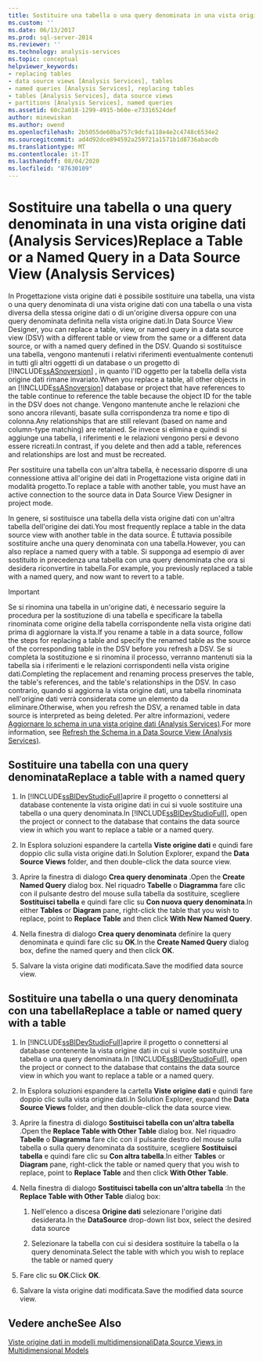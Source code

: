 ```yaml
---
title: Sostituire una tabella o una query denominata in una vista origine dati (Analysis Services) | Microsoft Docs
ms.custom: ''
ms.date: 06/13/2017
ms.prod: sql-server-2014
ms.reviewer: ''
ms.technology: analysis-services
ms.topic: conceptual
helpviewer_keywords:
- replacing tables
- data source views [Analysis Services], tables
- named queries [Analysis Services], replacing tables
- tables [Analysis Services], data source views
- partitions [Analysis Services], named queries
ms.assetid: 60c2a018-1299-4915-b60e-e73316524def
author: minewiskan
ms.author: owend
ms.openlocfilehash: 2b5055de60ba757c9dcfa118e4e2c4748c6534e2
ms.sourcegitcommit: ad4d92dce894592a259721a1571b1d8736abacdb
ms.translationtype: MT
ms.contentlocale: it-IT
ms.lasthandoff: 08/04/2020
ms.locfileid: "87630109"
---
```

# <a name="replace-a-table-or-a-named-query-in-a-data-source-view-analysis-services"></a><span data-ttu-id="d1e62-102">Sostituire una tabella o una query denominata in una vista origine dati (Analysis Services)</span><span class="sxs-lookup"><span data-stu-id="d1e62-102">Replace a Table or a Named Query in a Data Source View (Analysis Services)</span></span>
  <span data-ttu-id="d1e62-103">In Progettazione vista origine dati è possibile sostituire una tabella, una vista o una query denominata di una vista origine dati con una tabella o una vista diversa della stessa origine dati o di un'origine diversa oppure con una query denominata definita nella vista origine dati.</span><span class="sxs-lookup"><span data-stu-id="d1e62-103">In Data Source View Designer, you can replace a table, view, or named query in a data source view (DSV) with a different table or view from the same or a different data source, or with a named query defined in the DSV.</span></span> <span data-ttu-id="d1e62-104">Quando si sostituisce una tabella, vengono mantenuti i relativi riferimenti eventualmente contenuti in tutti gli altri oggetti di un database o un progetto di [!INCLUDE[ssASnoversion](../../includes/ssasnoversion-md.md)] , in quanto l'ID oggetto per la tabella della vista origine dati rimane invariato.</span><span class="sxs-lookup"><span data-stu-id="d1e62-104">When you replace a table, all other objects in an [!INCLUDE[ssASnoversion](../../includes/ssasnoversion-md.md)] database or project that have references to the table continue to reference the table because the object ID for the table in the DSV does not change.</span></span> <span data-ttu-id="d1e62-105">Vengono mantenute anche le relazioni che sono ancora rilevanti, basate sulla corrispondenza tra nome e tipo di colonna.</span><span class="sxs-lookup"><span data-stu-id="d1e62-105">Any relationships that are still relevant (based on name and column-type matching) are retained.</span></span> <span data-ttu-id="d1e62-106">Se invece si elimina e quindi si aggiunge una tabella, i riferimenti e le relazioni vengono persi e devono essere ricreati.</span><span class="sxs-lookup"><span data-stu-id="d1e62-106">In contrast, if you delete and then add a table, references and relationships are lost and must be recreated.</span></span>  
  
 <span data-ttu-id="d1e62-107">Per sostituire una tabella con un'altra tabella, è necessario disporre di una connessione attiva all'origine dei dati in Progettazione vista origine dati in modalità progetto.</span><span class="sxs-lookup"><span data-stu-id="d1e62-107">To replace a table with another table, you must have an active connection to the source data in Data Source View Designer in project mode.</span></span>  
  
 <span data-ttu-id="d1e62-108">In genere, si sostituisce una tabella della vista origine dati con un'altra tabella dell'origine dei dati.</span><span class="sxs-lookup"><span data-stu-id="d1e62-108">You most frequently replace a table in the data source view with another table in the data source.</span></span> <span data-ttu-id="d1e62-109">È tuttavia possibile sostituire anche una query denominata con una tabella.</span><span class="sxs-lookup"><span data-stu-id="d1e62-109">However, you can also replace a named query with a table.</span></span> <span data-ttu-id="d1e62-110">Si supponga ad esempio di aver sostituito in precedenza una tabella con una query denominata che ora si desidera riconvertire in tabella.</span><span class="sxs-lookup"><span data-stu-id="d1e62-110">For example, you previously replaced a table with a named query, and now want to revert to a table.</span></span>  
  
> [!IMPORTANT]  
>  <span data-ttu-id="d1e62-111">Se si rinomina una tabella in un'origine dati, è necessario seguire la procedura per la sostituzione di una tabella e specificare la tabella rinominata come origine della tabella corrispondente nella vista origine dati prima di aggiornare la vista.</span><span class="sxs-lookup"><span data-stu-id="d1e62-111">If you rename a table in a data source, follow the steps for replacing a table and specify the renamed table as the source of the corresponding table in the DSV before you refresh a DSV.</span></span> <span data-ttu-id="d1e62-112">Se si completa la sostituzione e si rinomina il processo, verranno mantenuti sia la tabella sia i riferimenti e le relazioni corrispondenti nella vista origine dati.</span><span class="sxs-lookup"><span data-stu-id="d1e62-112">Completing the replacement and renaming process preserves the table, the table's references, and the table's relationships in the DSV.</span></span> <span data-ttu-id="d1e62-113">In caso contrario, quando si aggiorna la vista origine dati, una tabella rinominata nell'origine dati verrà considerata come un elemento da eliminare.</span><span class="sxs-lookup"><span data-stu-id="d1e62-113">Otherwise, when you refresh the DSV, a renamed table in data source is interpreted as being deleted.</span></span> <span data-ttu-id="d1e62-114">Per altre informazioni, vedere [Aggiornare lo schema in una vista origine dati &#40;Analysis Services&#41;](refresh-the-schema-in-a-data-source-view-analysis-services.md).</span><span class="sxs-lookup"><span data-stu-id="d1e62-114">For more information, see [Refresh the Schema in a Data Source View &#40;Analysis Services&#41;](refresh-the-schema-in-a-data-source-view-analysis-services.md).</span></span>  
  
##  <a name="replace-a-table-with-a-named-query"></a><a name="bkmk_nq"></a> <span data-ttu-id="d1e62-115">Sostituire una tabella con una query denominata</span><span class="sxs-lookup"><span data-stu-id="d1e62-115">Replace a table with a named query</span></span>  
  
1.  <span data-ttu-id="d1e62-116">In [!INCLUDE[ssBIDevStudioFull](../../includes/ssbidevstudiofull-md.md)]aprire il progetto o connettersi al database contenente la vista origine dati in cui si vuole sostituire una tabella o una query denominata.</span><span class="sxs-lookup"><span data-stu-id="d1e62-116">In [!INCLUDE[ssBIDevStudioFull](../../includes/ssbidevstudiofull-md.md)], open the project or connect to the database that contains the data source view in which you want to replace a table or a named query.</span></span>  
  
2.  <span data-ttu-id="d1e62-117">In Esplora soluzioni espandere la cartella **Viste origine dati** e quindi fare doppio clic sulla vista origine dati.</span><span class="sxs-lookup"><span data-stu-id="d1e62-117">In Solution Explorer, expand the **Data Source Views** folder, and then double-click the data source view.</span></span>  
  
3.  <span data-ttu-id="d1e62-118">Aprire la finestra di dialogo **Crea query denominata** .</span><span class="sxs-lookup"><span data-stu-id="d1e62-118">Open the **Create Named Query** dialog box.</span></span> <span data-ttu-id="d1e62-119">Nel riquadro **Tabelle** o **Diagramma** fare clic con il pulsante destro del mouse sulla tabella da sostituire, scegliere **Sostituisci tabella** e quindi fare clic su **Con nuova query denominata**.</span><span class="sxs-lookup"><span data-stu-id="d1e62-119">In either **Tables** or **Diagram** pane, right-click the table that you wish to replace, point to **Replace Table** and then click **With New Named Query**.</span></span>  
  
4.  <span data-ttu-id="d1e62-120">Nella finestra di dialogo **Crea query denominata** definire la query denominata e quindi fare clic su **OK**.</span><span class="sxs-lookup"><span data-stu-id="d1e62-120">In the **Create Named Query** dialog box, define the named query and then click **OK**.</span></span>  
  
5.  <span data-ttu-id="d1e62-121">Salvare la vista origine dati modificata.</span><span class="sxs-lookup"><span data-stu-id="d1e62-121">Save the modified data source view.</span></span>  
  
## <a name="replace-a-table-or-named-query-with-a-table"></a><span data-ttu-id="d1e62-122">Sostituire una tabella o una query denominata con una tabella</span><span class="sxs-lookup"><span data-stu-id="d1e62-122">Replace a table or named query with a table</span></span>  
  
1.  <span data-ttu-id="d1e62-123">In [!INCLUDE[ssBIDevStudioFull](../../includes/ssbidevstudiofull-md.md)]aprire il progetto o connettersi al database contenente la vista origine dati in cui si vuole sostituire una tabella o una query denominata.</span><span class="sxs-lookup"><span data-stu-id="d1e62-123">In [!INCLUDE[ssBIDevStudioFull](../../includes/ssbidevstudiofull-md.md)], open the project or connect to the database that contains the data source view in which you want to replace a table or a named query.</span></span>  
  
2.  <span data-ttu-id="d1e62-124">In Esplora soluzioni espandere la cartella **Viste origine dati** e quindi fare doppio clic sulla vista origine dati.</span><span class="sxs-lookup"><span data-stu-id="d1e62-124">In Solution Explorer, expand the **Data Source Views** folder, and then double-click the data source view.</span></span>  
  
3.  <span data-ttu-id="d1e62-125">Aprire la finestra di dialogo **Sostituisci tabella con un'altra tabella** .</span><span class="sxs-lookup"><span data-stu-id="d1e62-125">Open the **Replace Table with Other Table** dialog box.</span></span> <span data-ttu-id="d1e62-126">Nel riquadro **Tabelle** o **Diagramma** fare clic con il pulsante destro del mouse sulla tabella o sulla query denominata da sostituire, scegliere **Sostituisci tabella** e quindi fare clic su **Con altra tabella**.</span><span class="sxs-lookup"><span data-stu-id="d1e62-126">In either **Tables** or **Diagram** pane, right-click the table or named query that you wish to replace, point to **Replace Table** and then click **With Other Table**.</span></span>  
  
4.  <span data-ttu-id="d1e62-127">Nella finestra di dialogo **Sostituisci tabella con un'altra tabella** :</span><span class="sxs-lookup"><span data-stu-id="d1e62-127">In the **Replace Table with Other Table** dialog box:</span></span>  
  
    1.  <span data-ttu-id="d1e62-128">Nell'elenco a discesa **Origine dati** selezionare l'origine dati desiderata.</span><span class="sxs-lookup"><span data-stu-id="d1e62-128">In the **DataSource** drop-down list box, select the desired data source</span></span>  
  
    2.  <span data-ttu-id="d1e62-129">Selezionare la tabella con cui si desidera sostituire la tabella o la query denominata.</span><span class="sxs-lookup"><span data-stu-id="d1e62-129">Select the table with which you wish to replace the table or named query</span></span>  
  
5.  <span data-ttu-id="d1e62-130">Fare clic su **OK**.</span><span class="sxs-lookup"><span data-stu-id="d1e62-130">Click **OK**.</span></span>  
  
6.  <span data-ttu-id="d1e62-131">Salvare la vista origine dati modificata.</span><span class="sxs-lookup"><span data-stu-id="d1e62-131">Save the modified data source view.</span></span>  
  
## <a name="see-also"></a><span data-ttu-id="d1e62-132">Vedere anche</span><span class="sxs-lookup"><span data-stu-id="d1e62-132">See Also</span></span>  
 [<span data-ttu-id="d1e62-133">Viste origine dati in modelli multidimensionali</span><span class="sxs-lookup"><span data-stu-id="d1e62-133">Data Source Views in Multidimensional Models</span></span>](data-source-views-in-multidimensional-models.md)  
  
  
